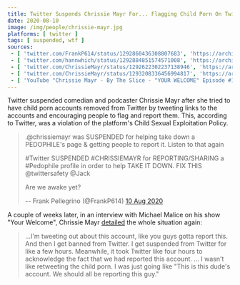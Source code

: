 ```yaml
---
title: Twitter Suspends Chrissie Mayr For... Flagging Child Porn On Twitter?
date: 2020-08-10
image: /img/people/chrissie-mayr.jpg
platforms: [ twitter ]
tags: [ suspended, wtf ]
sources:
 - [ 'twitter.com/FrankP614/status/1292860436308807683', 'https://archive.is/AWxhs' ]
 - [ 'twitter.com/hannwhich/status/1292884851574571008', 'https://archive.is/qdb6a' ]
 - [ 'twitter.com/ChrissieMayr/status/1292622302237138946', 'https://archive.is/Z6TlJ' ]
 - [ 'twitter.com/ChrissieMayr/status/1293208336456994817', 'https://archive.is/Usnqh' ]
 - [ 'YouTube "Chrissie Mayr - By The Slice - "YOUR WELCOME" Episode #118" by Michael Malice (27 Aug 2020)', 'https://www.youtube.com/watch?v=HI4pHc05muU' ]
---
```


Twitter suspended comedian and podcaster Chrissie Mayr after she tried to have
child porn accounts removed from Twitter by tweeting links to the accounts and
encouraging people to flag and report them. This, according to Twitter, was a
violation of the platform's Child Sexual Exploitation Policy.
> .@chrissiemayr was SUSPENDED for helping take down a PEDOPHILE's page &
> getting people to report it. Listen to that again
>
> #Twitter SUSPENDED #CHRISSIEMAYR for REPORTING/SHARING a #Pedophile profile
> in order to help TAKE IT DOWN.  FIX THIS @twittersafety @Jack
>
> Are we awake yet?
>
> -- Frank Pellegrino (@FrankP614) [10 Aug 2020](https://archive.is/AWxhs)

A couple of weeks later, in an interview with Michael Malice on his show "Your
Welcome", Chrissie Mayr [detailed](https://youtu.be/HI4pHc05muU?t=2351) the whole
situation again:
> ...I'm tweeting out about this account, like you guys gotta report
> this. And then I get banned from Twitter. I get suspended from Twitter for
> like a few hours. Meanwhile, it took Twitter like four hours to acknowledge
> the fact that we had reported this account. ... I wasn't like retweeting the
> child porn. I was just going like "This is this dude's account. We should all
> be reporting this guy."
